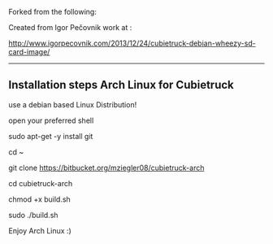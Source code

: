 Forked from the following:

Created from Igor Pečovnik work at :

http://www.igorpecovnik.com/2013/12/24/cubietruck-debian-wheezy-sd-card-image/

---------------------------------------------------------
Installation steps Arch Linux for Cubietruck
---------------------------------------------------------

use a debian based Linux Distribution!

open your preferred shell

sudo apt-get -y install git

cd ~

git clone https://bitbucket.org/mziegler08/cubietruck-arch

cd cubietruck-arch

chmod +x build.sh

sudo ./build.sh

Enjoy Arch Linux :)